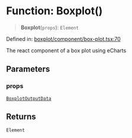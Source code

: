 # Function: Boxplot()

> **Boxplot**(`props`): `Element`

Defined in: [boxplot/component/box-plot.tsx:70](https://github.com/GeoDaCenter/openassistant/blob/36f516b8229288259590b2d9dab3b10cbfc3cbfd/packages/echarts/src/boxplot/component/box-plot.tsx#L70)

The react component of a box plot using eCharts

## Parameters

### props

[`BoxplotOutputData`](../type-aliases/BoxplotOutputData.md)

## Returns

`Element`
